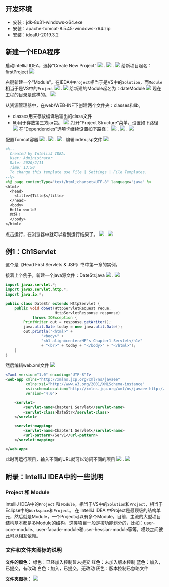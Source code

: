 ## 开发环境

- 安装：jdk-8u31-windows-x64.exe
- 安装：apache-tomcat-8.5.45-windows-x64.zip
- 安装：ideaIU-2019.3.2

## 新建一个IEDA程序

启动IntelliJ IDEA，选择“Create New Project”
![](images\01.png)
.
![](images\02.png)
.
![](images\03.png)
给新项目起名：firstProject
![](images\04.png)

右键新建一个“Module”。在IEDA中`Project`相当于是VS中的`Solution`，而`Module`相当于是VS中的`Project`
![](images\05.png)
.
![](images\06.png)
给新建的Module起名为：dateModule
![](images\07.png)
现在工程的目录是这样的。
![](images\08.png)

从资源管理器中，在web/WEB-INF下创建两个文件夹：classes和lib。
- classes用来存放编译后输出的class文件
- lib用于存放第三方jar包。
![](images\09.png)
.打开“Project Structure”菜单，设置如下路径
![](images\10.png)
在“Dependencies”选项卡继续设置如下路径：
![](images\11.png)
.
![](images\12.png)
.
![](images\13.png)

配置Tomcat容器
![](images\14.png)
.
![](images\15.png)
.
![](images\16.png)
.
编辑index.jsp文件
![](images\17.png)

```jsp
<%--
  Created by IntelliJ IDEA.
  User: Administrator
  Date: 2020/2/11
  Time: 13:50
  To change this template use File | Settings | File Templates.
--%>
<%@ page contentType="text/html;charset=UTF-8" language="java" %>
<html>
  <head>
    <title>$Title$</title>
  </head>
  <body>
  Hello world!
  你好！
  </body>
</html>
```
点击运行，在浏览器中就可以看到运行结果了。
![](images\18.png)
.
![](images\19.png)



## 例1：Ch1Servlet

这个是《Head First Servlets & JSP》书中第一章的实例。

接着上个例子，新建一个java源文件：DateStr.java
![](images\21.png)
.
![](images\22.png)

```java
import javax.servlet.*;
import javax.servlet.http.*;
import java.io.*;

public class DateStr extends HttpServlet {
	public void doGet(HttpServletRequest reque,
					  HttpServletResponse response)
			throws IOException {
		PrintWriter out = response.getWriter();
		java.util.Date today = new java.util.Date();
		out.println("<html>" +
				"<body>" +
				"<h1 align=center>HF's Chapter1 Servlet</h1>"
				+ "<br>" + today + "</body>" + "</html>");
	}
}
```

然后编辑web.xml文件
![](images\23.png)

```xml
<?xml version="1.0" encoding="UTF-8"?>
<web-app xmlns="http://xmlns.jcp.org/xml/ns/javaee"
         xmlns:xsi="http://www.w3.org/2001/XMLSchema-instance"
         xsi:schemaLocation="http://xmlns.jcp.org/xml/ns/javaee http://xmlns.jcp.org/xml/ns/javaee/web-app_4_0.xsd"
         version="4.0">

	<servlet>
		<servlet-name>Chapter1 Servlet</servlet-name>
		<servlet-class>DateStr</servlet-class>
	</servlet>

	<servlet-mapping>
		<servlet-name>Chapter1 Servlet</servlet-name>
		<url-pattern>/Serv1</url-pattern>
	</servlet-mapping>

</web-app>
```

此时再运行项目，输入不同的URL就可以访问不同的项目
![](images\24.png)
.
![](images\25.png)





## 附录：IntelliJ IDEA中的一些说明

### Project 和 Module
IntelliJ IDEA中的`Project` 和 `Module`，相当于VS中的`Solution`和`Project`，相当于Eclipse中的`Workspace`和`Project`。
在 IntelliJ IDEA 中Project是最顶级的结构单元，然后就是Module，一个Project可以有多个Module。目前，主流的大型项目结构基本都是多Module的结构，这类项目一般是按功能划分的，比如：user-core-module、user-facade-module和user-hessian-module等等，模块之间彼此可以相互依赖。

### 文件和文件夹图标的说明
**文件的颜色：**
绿色：已经加入控制暂未提交
红色：未加入版本控制
蓝色：加入，已提交，有改动
白色：加入，已提交，无改动
灰色：版本控制已忽略文件

**文件夹图标：**
![](images\20.png)
